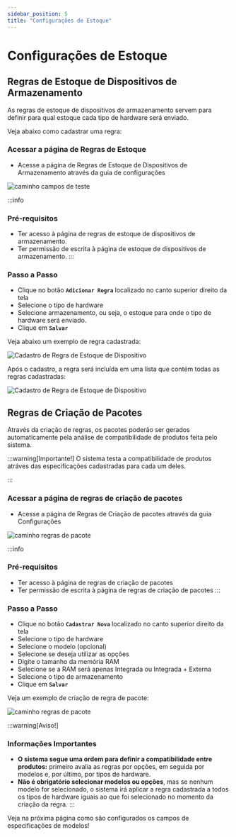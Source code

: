 ```yaml
---
sidebar_position: 5
title: "Configurações de Estoque"
---
```


# Configurações de Estoque

## Regras de Estoque de Dispositivos de Armazenamento

As regras de estoque de dispositivos de armazenamento servem para definir para qual estoque cada tipo de hardware será enviado.

Veja abaixo como cadastrar uma regra:

### Acessar a página de Regras de Estoque

- Acesse a página de Regras de Estoque de Dispositivos de Armazenamento através da guia de configurações

![caminho campos de teste](/img/images/aba_regras_estoque.png)

:::info

### Pré-requisitos

- Ter acesso à página de regras de estoque de dispositivos de armazenamento.
- Ter permissão de escrita à página de estoque de dispositivos de armazenamento.
  :::

### Passo a Passo

- Clique no botão **`Adicionar Regra`** localizado no canto superior direito da tela
- Selecione o tipo de hardware
- Selecione armazenamento, ou seja, o estoque para onde o tipo de hardware será enviado.
- Clique em **`Salvar`**

Veja abaixo um exemplo de regra cadastrada:

![Cadastro de Regra de Estoque de Dispositivo](/img/images/regra_estoque_dispositivo.png)

Após o cadastro, a regra será incluída em uma lista que contém todas as regras cadastradas:

![Cadastro de Regra de Estoque de Dispositivo](/img/images/lista_regra_dispositivo.png)

## Regras de Criação de Pacotes

Através da criação de regras, os pacotes poderão ser gerados automaticamente pela análise de compatibilidade de produtos feita pelo sistema.

:::warning[Importante!]
O sistema testa a compatibilidade de produtos atráves das especificações cadastradas para cada um deles.

:::

### Acessar a página de regras de criação de pacotes

- Acesse a página de Regras de Criação de pacotes através da guia Configurações

![caminho regras de pacote](/img/images/aba_regras_pacotes.png)

:::info

### Pré-requisitos

- Ter acesso à página de regras de criação de pacotes
- Ter permissão de escrita à página de regras de criação de pacotes
  :::

### Passo a Passo

- Clique no botão **`Cadastrar Nova`** localizado no canto superior direito da tela
- Selecione o tipo de hardware
- Selecione o modelo (opcional)
- Selecione se deseja utilizar as opções
- Digite o tamanho da memória RAM
- Selecione se a RAM será apenas Integrada ou Integrada + Externa
- Selecione o tipo de armazenamento
- Clique em **`Salvar`**

Veja um exemplo de criação de regra de pacote:

![caminho regras de pacote](/img/images/cadastrar_regra_pct.png)

:::warning[Aviso!]

### Informações Importantes

- **O sistema segue uma ordem para definir a compatibilidade entre produtos:** primeiro avalia as regras por opções, em seguida por modelos e, por último, por tipos de hardware.
- **Não é obrigatório selecionar modelos ou opções**, mas se nenhum modelo for selecionado, o sistema irá aplicar a regra cadastrada a todos os tipos de hardware iguais ao que foi selecionado no momento da criação da regra.
  :::

Veja na próxima página como são configurados os campos de especificações de modelos!
